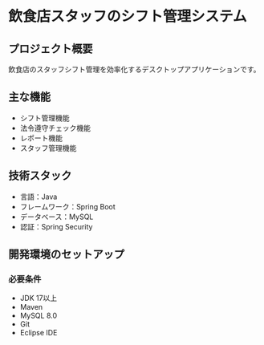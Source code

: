 # 飲食店スタッフのシフト管理システム

## プロジェクト概要
飲食店のスタッフシフト管理を効率化するデスクトップアプリケーションです。

## 主な機能
- シフト管理機能
- 法令遵守チェック機能
- レポート機能
- スタッフ管理機能

## 技術スタック
- 言語：Java
- フレームワーク：Spring Boot
- データベース：MySQL   
- 認証：Spring Security


## 開発環境のセットアップ

### 必要条件
- JDK 17以上
- Maven
- MySQL 8.0
- Git
- Eclipse IDE
